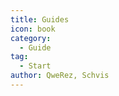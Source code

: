 ```yaml
---
title: Guides
icon: book
category:
  - Guide
tag:
  - Start
author: QweRez, Schvis
---
```


<AutoCatalog />